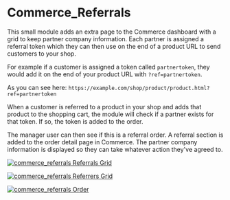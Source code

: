 Commerce_Referrals
===

This small module adds an extra page to the Commerce dashboard with a grid to keep partner company information.
Each partner is assigned a referral token which they can then use on the end of a product URL to send customers to your shop.

For example if a customer is assigned a token called `partnertoken`, they would add it on the end of your product URL with `?ref=partnertoken`.

As you can see here:
`https://example.com/shop/product/product.html?ref=partnertoken`

When a customer is referred to a product in your shop and adds that product to the shopping cart, the module will check if a partner exists for 
that token. If so, the token is added to the order.

The manager user can then see if this is a referral order. A referral section is added to the order detail page in Commerce.
The partner company information is displayed so they can take whatever action they've agreed to.

[![commerce_referrals Referrals Grid](https://github.com/digitalpenguin/commerce_referrals/blob/master/core/components/commerce_referrals/docs/img/commerce-referrals.png "Click to zoom in!")](https://raw.githubusercontent.com/digitalpenguin/commerce_referrals/master/core/components/commerce_referrals/docs/img/commerce-referrals.png)

[![commerce_referrals Referrers Grid](https://github.com/digitalpenguin/commerce_referrals/blob/master/core/components/commerce_referrals/docs/img/commerce-referrers.png "Click to zoom in!")](https://raw.githubusercontent.com/digitalpenguin/commerce_referrals/master/core/components/commerce_referrals/docs/img/commerce-referrers.png)
 
[![commerce_referrals Order](https://github.com/digitalpenguin/commerce_referrals/blob/master/core/components/commerce_referrals/docs/img/referrer-in-order.png "Click to zoom in!")](https://raw.githubusercontent.com/digitalpenguin/commerce_referrals/master/core/components/commerce_referrals/docs/img/referrer-in-order.png)
